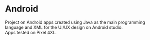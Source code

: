 # Android
Project on Android apps created using Java as the main programming language and XML for the UI/UX design on Android studio.   
Apps tested on Pixel 4XL.
